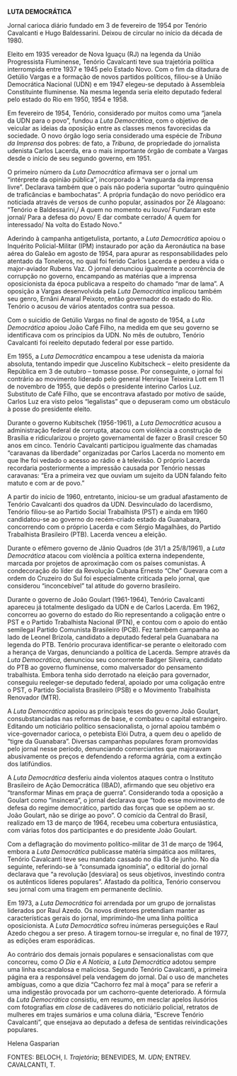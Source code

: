 **LUTA DEMOCRÁTICA**

Jornal carioca diário fundado em 3 de fevereiro de 1954 por Tenório
Cavalcanti e Hugo Baldessarini. Deixou de circular no início da década
de 1980.

Eleito em 1935 vereador de Nova Iguaçu (RJ) na legenda da União
Progressista Fluminense, Tenório Cavalcanti teve sua trajetória política
interrompida entre 1937 e 1945 pelo Estado Novo. Com o fim da ditadura
de Getúlio Vargas e a formação de novos partidos políticos, filiou-se à
União Democrática Nacional (UDN) e em 1947 elegeu-se deputado à
Assembleia Constituinte fluminense. Na mesma legenda seria eleito
deputado federal pelo estado do Rio em 1950, 1954 e 1958.

Em fevereiro de 1954, Tenório, considerado por muitos como uma “janela
da UDN para o povo”, fundou a *Luta Democrática*, com o objetivo de
veicular as ideias da oposição entre as classes menos favorecidas da
sociedade. O novo órgão logo seria considerado uma espécie de *Tribuna
da Imprensa* dos pobres: de fato, a *Tribuna*, de propriedade do
jornalista udenista Carlos Lacerda, era o mais importante órgão de
combate a Vargas desde o início de seu segundo governo, em 1951.

O primeiro número da *Luta Democrática* afirmava ser o jornal um
“intérprete da opinião pública”, incorporado à “vanguarda da imprensa
livre”. Declarava também que o país não poderia suportar “outro
quinquênio de traficâncias e bambochatas”. A própria fundação do novo
periódico era noticiada através de versos de cunho popular, assinados
por Zé Alagoano: “Tenório e Baldessarini,/ A quem no momento eu louvo/
Fundaram este jornal/ Para a defesa do povo/ E dar combate cerrado/ A
quem for interessado/ Na volta do Estado Novo.”

Aderindo à campanha antigetulista, portanto, a *Luta Democrática* apoiou
o Inquérito Policial-Militar (IPM) instaurado por ação da Aeronáutica na
base aérea do Galeão em agosto de 1954, para apurar as responsabilidades
pelo atentado da Toneleros, no qual foi ferido Carlos Lacerda e perdeu a
vida o major-aviador Rubens Vaz. O jornal denunciou igualmente a
ocorrência de corrupção no governo, encampando as matérias que a
imprensa oposicionista da época publicava a respeito do chamado “mar de
lama”. A oposição a Vargas desenvolvida pela *Luta Democrática* implicou
também seu genro, Ernâni Amaral Peixoto, então governador do estado do
Rio. Tenório o acusou de vários atentados contra sua pessoa.

Com o suicídio de Getúlio Vargas no final de agosto de 1954, a *Luta
Democrática* apoiou João Café Filho, na medida em que seu governo se
identificava com os princípios da UDN. No mês de outubro, Tenório
Cavalcanti foi reeleito deputado federal por esse partido.

Em 1955, a *Luta Democrática* encampou a tese udenista da maioria
absoluta, tentando impedir que Juscelino Kubitscheck – eleito presidente
da República em 3 de outubro – tomasse posse. Por conseguinte, o jornal
foi contrário ao movimento liderado pelo general Henrique Teixeira Lott
em 11 de novembro de 1955, que depôs o presidente interino Carlos Luz.
Substituto de Café Filho, que se encontrava afastado por motivo de
saúde, Carlos Luz era visto pelos “legalistas” que o depuseram como um
obstáculo à posse do presidente eleito.

Durante o governo Kubitschek (1956-1961), a *Luta Democrática* acusou a
administração federal de corrupta, atacou com violência a construção de
Brasília e ridicularizou o projeto governamental de fazer o Brasil
crescer 50 anos em cinco. Tenório Cavalcanti participou igualmente das
chamadas “caravanas da liberdade” organizadas por Carlos Lacerda no
momento em que lhe foi vedado o acesso ao rádio e à televisão. O próprio
Lacerda recordaria posteriormente a impressão causada por Tenório nessas
caravanas: “Era a primeira vez que ouviam um sujeito da UDN falando
feito matuto e com ar de povo.”

A partir do início de 1960, entretanto, iniciou-se um gradual
afastamento de Tenório Cavalcanti dos quadros da UDN. Desvinculado do
lacerdismo, Tenório filiou-se ao Partido Social Trabalhista (PST) e
ainda em 1960 candidatou-se ao governo do recém-criado estado da
Guanabara, concorrendo com o próprio Lacerda e com Sérgio Magalhães, do
Partido Trabalhista Brasileiro (PTB). Lacerda venceu a eleição.

Durante o efêmero governo de Jânio Quadros (de 31/1 a 25/8/1961), a
*Luta Democrática* atacou com violência a política externa independente,
marcada por projetos de aproximação com os países comunistas. A
condecoração do líder da Revolução Cubana Ernesto “Che” Guevara com a
ordem do Cruzeiro do Sul foi especialmente criticada pelo jornal, que
considerou “inconcebível” tal atitude do governo brasileiro.

Durante o governo de João Goulart (1961-1964), Tenório Cavalcanti
apareceu já totalmente desligado da UDN e de Carlos Lacerda. Em 1962,
concorreu ao governo do estado do Rio representando a coligação entre o
PST e o Partido Trabalhista Nacional (PTN), e contou com o apoio do
então semilegal Partido Comunista Brasileiro (PCB). Fez também campanha
ao lado de Leonel Brizola, candidato a deputado federal pela Guanabara
na legenda do PTB. Tenório procurava identificar-se perante o eleitorado
com a herança de Vargas, denunciando a política de Lacerda. Sempre
através da *Luta Democrática*, denunciou seu concorrente Badger
Silveira, candidato do PTB ao governo fluminense, como malversador do
pensamento trabalhista. Embora tenha sido derrotado na eleição para
governador, conseguiu reeleger-se deputado federal, apoiado por uma
coligação entre o PST, o Partido Socialista Brasileiro (PSB) e o
Movimento Trabalhista Renovador (MTR).

A *Luta Democrática* apoiou as principais teses do governo João Goulart,
consubstanciadas nas reformas de base, e combateu o capital estrangeiro.
Editando um noticiário político sensacionalista, o jornal apoiou também
o vice-governador carioca, o petebista Elói Dutra, a quem deu o apelido
de “tigre da Guanabara”. Diversas campanhas populares foram promovidas
pelo jornal nesse período, denunciando comerciantes que majoravam
abusivamente os preços e defendendo a reforma agrária, com a extinção
dos latifúndios.

A *Luta Democrática* desferiu ainda violentos ataques contra o Instituto
Brasileiro de Ação Democrática (IBAD), afirmando que seu objetivo era
“transformar Minas em praça de guerra”. Considerando toda a oposição a
Goulart como “insincera”, o jornal declarava que “todo esse movimento de
defesa do regime democrático, partido das forças que se opõem ao sr.
João Goulart, não se dirige ao povo”. O comício da Central do Brasil,
realizado em 13 de março de 1964, recebeu uma cobertura entusiástica,
com várias fotos dos participantes e do presidente João Goulart.

Com a deflagração do movimento político-militar de 31 de março de 1964,
embora a *Luta Democrática* publicasse matéria simpática aos militares,
Tenório Cavalcanti teve seu mandato cassado no dia 13 de junho. No dia
seguinte, referindo-se à “consumada ignomínia”, o editorial do jornal
declarava que “a revolução [desviara] os seus objetivos, investindo
contra os autênticos líderes populares”. Afastado da política, Tenório
conservou seu jornal com uma tiragem em permanente declínio.

Em 1973, a *Luta Democrática* foi arrendada por um grupo de jornalistas
liderados por Raul Azedo. Os novos diretores pretendiam manter as
características gerais do jornal, imprimindo-lhe uma linha política
oposicionista. A *Luta Democrática* sofreu inúmeras perseguições e Raul
Azedo chegou a ser preso. A tiragem tornou-se irregular e, no final de
1977, as edições eram esporádicas.

Ao contrário dos demais jornais populares e sensacionalistas com que
concorreu, como *O Dia* e *A Notícia*, a *Luta Democrática* adotou
sempre uma linha escandalosa e maliciosa. Segundo Tenório Cavalcanti, a
primeira página era a responsável pela vendagem do jornal. Daí o uso de
manchetes ambíguas, como a que dizia “Cachorro fez mal à moça” para se
referir a uma indigestão provocada por um cachorro-quente deteriorado. A
fórmula da *Luta Democrática* consistiu, em resumo, em mesclar apelos
ilusórios com fotografias em *close* de cadáveres do noticiário
policial, retratos de mulheres em trajes sumários e uma coluna diária,
“Escreve Tenório Cavalcanti”, que ensejava ao deputado a defesa de
sentidas reivindicações populares.

Helena Gasparian

FONTES: BELOCH, I. *Trajetória*; BENEVIDES, M. *UDN*; ENTREV.
CAVALCANTI, T.
